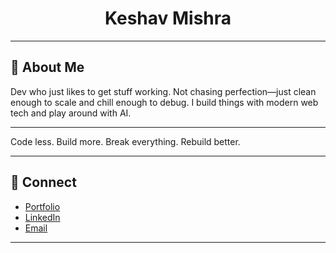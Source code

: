 <h1 align="center">Keshav Mishra</h1>

---

## 🧠 About Me

Dev who just likes to get stuff working. Not chasing perfection—just clean enough to scale and chill enough to debug. I build things with modern web tech and play around with AI.

---

Code less. Build more. Break everything. Rebuild better.

---

## 🔗 Connect

* [Portfolio](https://keshavx.vercel.app/)
* [LinkedIn](https://www.linkedin.com/in/keshav-k-mishra-b3089b165/)
* [Email](mailto:keshav0730@gmail.com)

---
